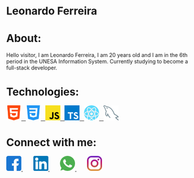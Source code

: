 # Leonardo Ferreira

# About: 
Hello visitor, I am Leonardo Ferreira, I am 20 years old and I am in the 6th period in the UNESA Information System. Currently studying to become a full-stack developer.

# Technologies: 
<a href="">
<img src="html-5.png" width="40px">
  &nbsp;
<img src="css3.png" width="40px">
  &nbsp;
<img src="js.png" width="40px">
  &nbsp;
<img src="ts.png" width="40px">
  &nbsp;
<img src="react.png" width="40px">
  &nbsp;
<img src="mysql.png" width="40px">
</a>

# Connect with me: 
<a href="https://www.facebook.com/ZinnLeo/" target="_blank">
<img src="facebook.png" width="40px">
</a>
&nbsp;&nbsp;&nbsp;&nbsp;&nbsp;&nbsp;
<a href="https://www.linkedin.com/in/leonardo-ferreira-253a60173/" target="_blank">
<img src="linkedin.png" width="40px">
</a>
&nbsp;&nbsp;&nbsp;&nbsp;&nbsp;&nbsp;
<a href="https://api.whatsapp.com/send?phone=21997674932&text=Talk%20with%20me!" target="_blank">
<img src="whatsapp.png" width="40px">
</a>
&nbsp;&nbsp;&nbsp;&nbsp;&nbsp;&nbsp;
<a href="https://www.instagram.com/zinnlua/" target="_blank">
<img src="instagram.png" width="40px">
</a>


